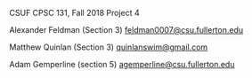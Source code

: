CSUF CPSC 131, Fall 2018 Project 4

Alexander Feldman (Section 3) feldman0007@csu.fullerton.edu

Matthew Quinlan (Section 3) quinlanswim@gmail.com

Adam Gemperline (section 5) agemperline@csu.fullerton.edu
